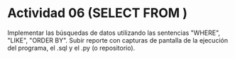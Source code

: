 # Actividad 06 (SELECT FROM )
Implementar las búsquedas de datos utilizando las sentencias "WHERE", "LIKE", "ORDER BY". Subir reporte con capturas de pantalla de la ejecución del programa, el .sql y el .py (o repositorio).

